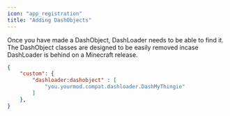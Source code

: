```yaml
---
icon: "app_registration"
title: "Adding DashObjects"
---
```

Once you have made a DashObject, DashLoader needs to be able to find it. The DashObject classes are designed to be easily removed incase DashLoader is behind on a Minecraft release.

```json title="fabric.mod.json"
{
    "custom": {
		"dashloader:dashobject" : [
			"you.yourmod.compat.dashloader.DashMyThingie"
		]
	},
}
```